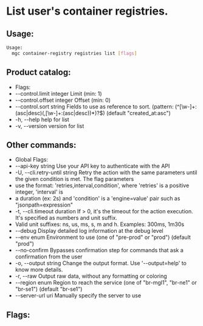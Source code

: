 # List user's container registries.

## Usage:
```bash
Usage:
  mgc container-registry registries list [flags]
```

## Product catalog:
- Flags:
- --control.limit integer    Limit (min: 1)
- --control.offset integer   Offset (min: 0)
- --control.sort string      Fields to use as reference to sort. (pattern: (^[\w-]+:(asc|desc)(,[\w-]+:(asc|desc))*)?$) (default "created_at:asc")
- -h, --help                     help for list
- -v, --version                  version for list

## Other commands:
- Global Flags:
- --api-key string           Use your API key to authenticate with the API
- -U, --cli.retry-until string   Retry the action with the same parameters until the given condition is met. The flag parameters
- use the format: 'retries,interval,condition', where 'retries' is a positive integer, 'interval' is
- a duration (ex: 2s) and 'condition' is a 'engine=value' pair such as "jsonpath=expression"
- -t, --cli.timeout duration     If > 0, it's the timeout for the action execution. It's specified as numbers and unit suffix.
- Valid unit suffixes: ns, us, ms, s, m and h. Examples: 300ms, 1m30s
- --debug                    Display detailed log information at the debug level
- --env enum                 Environment to use (one of "pre-prod" or "prod") (default "prod")
- --no-confirm               Bypasses confirmation step for commands that ask a confirmation from the user
- -o, --output string            Change the output format. Use '--output=help' to know more details.
- -r, --raw                      Output raw data, without any formatting or coloring
- --region enum              Region to reach the service (one of "br-mgl1", "br-ne1" or "br-se1") (default "br-se1")
- --server-url uri           Manually specify the server to use

## Flags:
```bash

```

